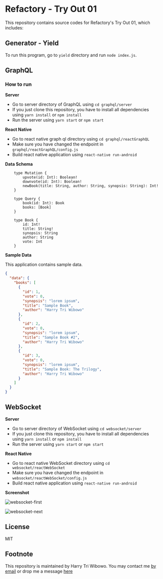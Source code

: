 # Refactory - Try Out 01

This repository contains source codes for Refactory's Try Out 01, which includes:

## Generator - Yield

To run this program, go to `yield` directory and run `node index.js`.

## GraphQL

### How to run
**Server**
- Go to server directory of GraphQL using `cd graphql/server`
- If you just clone this repository, you have to install all dependencies using `yarn install` or `npm install`
- Run the server using `yarn start` or `npm start`

**React Native**
- Go to react native graph ql directory using `cd graphql/reactGraphQL`
- Make sure you have changed the endpoint in `graphql/reactGraphQL/config.js`
- Build react native application using `react-native run-android`


**Data Schema**
```
    type Mutation {
        upvote(id: Int): Boolean!
        downvote(id: Int): Boolean!
        newBook(title: String, author: String, synopsis: String): Int!
    }

    type Query {
        book(id: Int): Book
        books: [Book]
    }

    type Book {
        id: Int!
        title: String!
        synopsis: String
        author: String
        vote: Int
    }
```

**Sample Data**

This application contains sample data.
```JSON
{
  "data": {
    "books": [
      {
        "id": 1,
        "vote": 0,
        "synopsis": "lorem ipsum",
        "title": "Sample Book",
        "author": "Harry Tri Wibowo"
      },
      {
        "id": 2,
        "vote": 0,
        "synopsis": "lorem ipsum",
        "title": "Sample Book #2",
        "author": "Harry Tri Wibowo"
      },
      {
        "id": 3,
        "vote": 0,
        "synopsis": "lorem ipsum",
        "title": "Sample Book: The Trilogy",
        "author": "Harry Tri Wibowo"
      }
    ]
  }
}
```

## WebSocket

**Server**

- Go to server directory of WebSocket using `cd websocket/server`
- If you just clone this repository, you have to install all dependencies using `yarn install` or `npm install`
- Run the server using `yarn start` or `npm start`

**React Native**
- Go to react native WebSocket directory using `cd websocket/reactWebSocket`
- Make sure you have changed the endpoint in `websocket/reactWebSocket/config.js`
- Build react native application using `react-native run-android`

**Screenshot**

![websocket-first]("https://raw.githubusercontent.com/htwibowo/tryout-01/master/assets/websocket-first.png")

![websocket-next]("https://raw.githubusercontent.com/htwibowo/tryout-01/master/assets/websocket-next.png")

## License

MIT

## Footnote

This repository is maintained by Harry Tri Wibowo. You may contact me [by email](mail@htwibowo.co) or drop me a message [here](http://linkedin.com/in/htwibowo)

